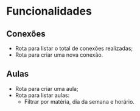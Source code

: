 # Funcionalidades

## Conexões
- Rota para listar o total de conexões realizadas;
- Rota para criar uma nova conexão.

## Aulas
- Rota para criar uma aula;
- Rota para listar aulas:
  - Filtrar por matéria, dia da semana e horário.